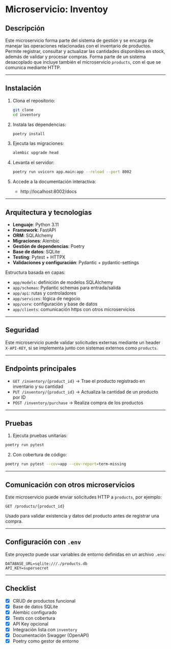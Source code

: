 # Microservicio: Inventoy

## Descripción


Este microservicio forma parte del sistema de gestión y se encarga de manejar las operaciones relacionadas con el inventario de productos. Permite registrar, consultar y actualizar las cantidades disponibles en stock, además de validar y procesar compras. Forma parte de un sistema desacoplado que incluye también el microservicio `products`, con el que se comunica mediante HTTP.

---

## Instalación

1. Clona el repositorio:
   ```bash
   git clone 
   cd inventory
   ```

2. Instala las dependencias:
   ```bash
   poetry install
   ```

3. Ejecuta las migraciones:
   ```bash
   alembic upgrade head
   ```

4. Levanta el servidor:
   ```bash
   poetry run uvicorn app.main:app --reload --port 8002
   ```

5. Accede a la documentación interactiva:
   - http://localhost:8002/docs

---

## Arquitectura y tecnologías

- **Lenguaje**: Python 3.11
- **Framework**: FastAPI
- **ORM**: SQLAlchemy
- **Migraciones**: Alembic
- **Gestión de dependencias**: Poetry
- **Base de datos**: SQLite
- **Testing**: Pytest + HTTPX
- **Validaciones y configuración**: Pydantic + pydantic-settings

Estructura basada en capas:

- `app/models`: definición de modelos SQLAlchemy
- `app/schemas`: Pydantic schemas para entrada/salida
- `app/api`: rutas y controladores
- `app/services`: lógica de negocio
- `app/core`: configuración y base de datos
- `app/clients`: comunicación https con otros microservicios

---

## Seguridad

Este microservicio puede validar solicitudes externas mediante un header `X-API-KEY`, si se implementa junto con sistemas externos como `products`.

---

## Endpoints principales

- `GET /inventory/{product_id}` → Trae el producto registrado en inventario y su cantidad
- `PUT /inventory/{product_id}` → Actualiza la cantidad de un producto por ID
- `POST /inventory/purchase` → Realiza compra de los productos

---

## Pruebas

1. Ejecuta pruebas unitarias:

```bash
poetry run pytest
```

2. Con cobertura de código:

```bash
poetry run pytest --cov=app --cov-report=term-missing
```

---

## Comunicación con otros microservicios

Este microservicio puede enviar solicitudes HTTP a `products`, por ejemplo:

```
GET /products/{product_id}
```

Usado para validar existencia y datos del producto antes de registrar una compra.

---

## Configuración con `.env`

Este proyecto puede usar variables de entorno definidas en un archivo `.env`:

```
DATABASE_URL=sqlite:///./products.db
API_KEY=supersecret
```

---

## Checklist

- [x] CRUD de productos funcional
- [x] Base de datos SQLite
- [x] Alembic configurado
- [x] Tests con cobertura
- [x] API Key opcional
- [x] Integración lista con `inventory`
- [x] Documentación Swagger (OpenAPI)
- [x] Poetry como gestor de entorno
